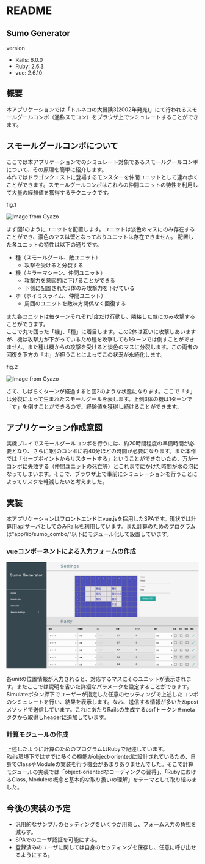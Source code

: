 # README

## Sumo Generator

version
  - Rails: 6.0.0
  - Ruby: 2.6.3
  - vue: 2.6.10

## 概要

本アプリケーションでは「トルネコの大冒険3(2002年発売)」にて行われるスモールグールコンボ（通称スモコン）をブラウザ上でシミュレートすることができます。

## スモールグールコンボについて

ここでは本アプリケーションでのシミュレート対象であるスモールグールコンボについて、その原理を簡単に紹介します。  
本作ではドラゴンクエストに登場するモンスターを仲間ユニットとして連れ歩くことができます。スモールグールコンボはこれらの仲間ユニットの特性を利用して大量の経験値を獲得するテクニックです。
  
fig.1

![Image from Gyazo](https://i.gyazo.com/1d3654bd1078c21dd9f21458f6909d66.png "fig.1")

まず図1のようにユニットを配置します。ユニットは淡色のマスにのみ存在することができ、濃色のマスは壁となっておりユニットは存在できません。
配置した各ユニットの特性は以下の通りです。
- 種（スモールグール、敵ユニット）
  - 攻撃を受けると分裂する
- 機（キラーマシーン、仲間ユニット）
  - 攻撃力を意図的に下げることができる
  - 下側に配置された3体のみ攻撃力を下げている
- ホ（ホイミスライム、仲間ユニット）
  - 周囲のユニットを敵味方関係なく回復する

また各ユニットは毎ターンそれぞれ1度だけ行動し、隣接した敵にのみ攻撃することができます。  
ここで丸で囲った「機」、「種」に着目します。この2体は互いに攻撃しあいますが、機は攻撃力が下がっているため種を攻撃しても1ターンでは倒すことができません。また種は機からの攻撃を受けると淡色のマスに分裂します。この両者の回復を下方の「ホ」が担うことによってこの状況が永続化します。

fig.2

![Image from Gyazo](https://i.gyazo.com/59f57027c8e4d9944ff3b069e1698712.png "fig.2")

さて、しばらくターンが経過すると図2のような状態になります。ここで「す」は分裂によって生まれたスモールグールを表します。上側3体の機は1ターンで「す」を倒すことができるので、経験値を獲得し続けることができます。

## アプリケーション作成意図
実機プレイでスモールグールコンボを行うには、約20時間程度の準備時間が必要となり、さらに1回のコンボに約40分ほどの時間が必要になります。また本作では「セーブポイントからリスタートする」ということができないため、万が一コンボに失敗する（仲間ユニットの死亡等）とこれまでにかけた時間が水の泡になってしまいます。そこで、ブラウザ上で事前にシミュレーションを行うことによってリスクを軽減したいと考えました。

## 実装

本アプリケーションはフロントエンドにvue.jsを採用したSPAです。現状では計算用apiサーバとしてのみRailsを利用しています。また計算のためのプログラムは"app/lib/sumo_combo/"以下にモジュール化して設置しています。

### vueコンポーネントによる入力フォームの作成
![vueComponent](app/javascript/images/step2.png)

各unitの位置情報が入力されると、対応するマスにそのユニットが表示されます。またここでは説明を省いた詳細なパラメータを設定することができます。  
Simulateボタン押下でユーザーが指定した任意のセッティングで上述したコンボのシミュレートを行い、結果を表示します。なお、送信する情報が多いためpostメソッドで送信しています。これにあたりRailsの生成するcsrfトークンをmetaタグから取得しheaderに追加しています。

### 計算モジュールの作成
上述したように計算のためのプログラムはRubyで記述しています。  
Rails環境下ではすでに多くの機能がobject-orientedに設計されているため、自身でClassやModuleの実装を行う機会があまりありませんでした。そこで計算モジュールの実装では「object-orientedなコーディングの習得」、「RubyにおけるClass, Moduleの概念と基本的な取り扱いの理解」をテーマとして取り組みました。

## 今後の実装の予定

- 汎用的なサンプルのセッティングをいくつか用意し、フォーム入力の負担を減らす。
- SPAでのユーザ認証を可能にする。
- 登録済みのユーザに関しては自身のセッティングを保存し、任意に呼び出せるようにする。

